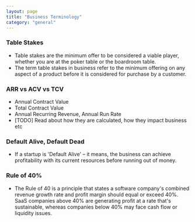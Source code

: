```yaml
---
layout: page
title: "Business Terminology"
category: "general"
---
```


### Table Stakes
* Table stakes are the minimum offer to be considered a viable player, whether you are at the poker table or the boardroom table.
* The term table stakes in business refer to the minimum offering on any aspect of a product before it is considered for purchase by a customer.

### ARR vs ACV vs TCV
* Annual Contract Value
* Total Contract Value
* Annual Recurring Revenue, Annual Run Rate
* [TODO] Read about how they are calculated, how they impact business etc

### Default Alive, Default Dead
* If a startup is 'Default Alive' – it means, the business can achieve profitability with its current resources before running out of money.

### Rule of 40%
* The Rule of 40 is a principle that states a software company's combined revenue growth rate and profit margin should equal or exceed 40%. SaaS companies above 40% are generating profit at a rate that's sustainable, whereas companies below 40% may face cash flow or liquidity issues.
